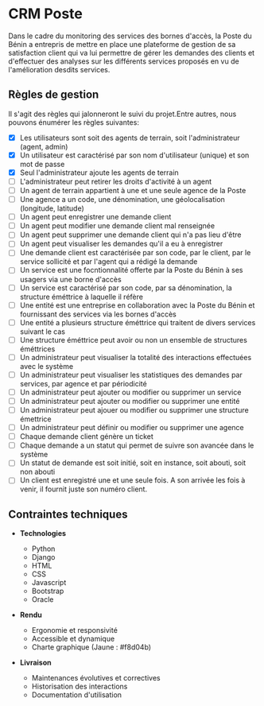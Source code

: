 # CRM Poste

Dans le cadre du monitoring des services des bornes d'accès, la Poste du Bénin a entrepris de mettre en place une plateforme de gestion de sa satisfaction client qui va lui permettre de gérer les demandes des clients et d'effectuer des analyses sur les différents services proposés en vu de l'amélioration desdits services.

## Règles de gestion

Il s'agit des règles qui jalonneront le suivi du projet.Entre autres, nous pouvons énumérer les règles suivantes:

- [X] Les 		utilisateurs sont soit des agents de terrain, soit l'administrateur (agent, admin)
- [X] Un utilisateur est caractérisé par son nom d'utilisateur (unique) et son mot de passe
- [X] Seul l'administrateur ajoute les agents de terrain
- [ ] L'administrateur peut retirer les droits d'activité à un agent
- [ ] Un agent de terrain appartient à une et une seule agence de la Poste
- [ ] Une agence a un code, une dénomination, une géolocalisation (longitude, latitude)
- [ ] Un agent peut enregistrer une demande client
- [ ] Un agent peut modifier une demande client mal renseignée
- [ ] Un agent peut supprimer une demande client qui n'a pas lieu d'être
- [ ] Un agent peut visualiser les demandes qu'il a eu à enregistrer
- [ ] Une demande client est caractérisée par son code, par le client, par le service sollicité et par l'agent qui a rédigé la demande
- [ ] Un service est une focntionnalité offerte par la Poste du Bénin à ses usagers via une borne d'accès
- [ ] Un service est caractérisé par son code, par sa dénomination, la structure éméttrice à laquelle il réfère
- [ ] Une entité est une entreprise en collaboration avec la Poste du Bénin et fournissant des services via les bornes d'accès
- [ ] Une entité a plusieurs structure éméttrice qui traitent de divers services suivant le cas
- [ ] Une structure éméttrice peut avoir ou non un ensemble de structures éméttrices
- [ ] Un administrateur peut visualiser la totalité des interactions effectuées avec le système
- [ ] Un administrateur peut visualiser les statistiques des demandes par services, par agence et par périodicité
- [ ] Un administrateur peut ajouter ou modifier ou supprimer un service
- [ ] Un administrateur peut ajouter ou modifier ou supprimer une entité
- [ ] Un administrateur peut ajouer ou modifier ou supprimer une structure émettrice
- [ ] Un administrateur peut définir ou modifier ou supprimer une agence
- [ ] Chaque demande client génère un ticket
- [ ] Chaque demande a un statut qui permet de suivre son avancée dans le système
- [ ] Un statut de demande est soit initié, soit en instance, soit abouti, soit non abouti
- [ ] Un client est enregistré une et une seule fois. A son arrivée les fois à venir, il fournit juste son numéro client.

## Contraintes techniques

- **Technologies**

  - Python
  - Django
  - HTML
  - CSS
  - Javascript
  - Bootstrap
  - Oracle
- **Rendu**

  - Ergonomie et responsivité
  - Accessible et dynamique
  - Charte graphique (Jaune : #f8d04b)
- **Livraison**

  - Maintenances évolutives et correctives
  - Historisation des interactions
  - Documentation d'utilisation
